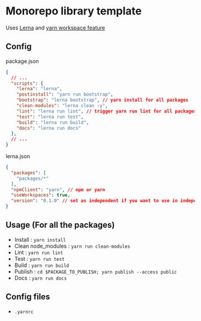 # Monorepo library template

Uses [Lerna](https://github.com/lerna/lerna) and [yarn workspace feature](https://yarnpkg.com/lang/en/docs/workspaces/)

## Config

package.json

```json
{
  // ...
  "scripts": {
    "lerna": "lerna",
    "postinstall": "yarn run bootstrap",
    "bootstrap": "lerna bootstrap", // yarn install for all packages
    "clean-modules": "lerna clean -y",
    "lint": "lerna run lint", // trigger yarn run lint for all packages
    "test": "lerna run test",
    "build": "lerna run build",
    "docs": "lerna run docs"
  },
  // ...
}
```

lerna.json

```json
{
  "packages": [
    "packages/*"
  ],
  "npmClient": "yarn", // npm or yarn
  "useWorkspaces": true,
  "version": "0.1.0" // set as independent if you want to use in indepentent mode
}
```

## Usage (For all the packages)

* Install : `yarn install`
* Clean node_modules : `yarn run clean-modules`
* Lint : `yarn run lint`
* Test : `yarn run test`
* Build : `yarn run build`
* Publish : `cd $PACKAGE_TO_PUBLISH; yarn publish --access public`
* Docs : `yarn run docs`

## Config files

* `.yarnrc`
